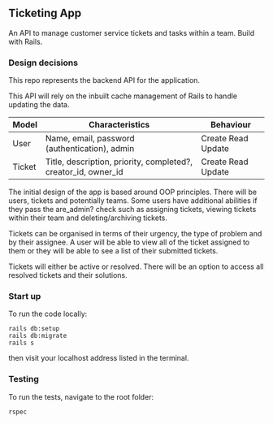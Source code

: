 ## Ticketing App

An API to manage customer service tickets and tasks within a team. Build with Rails.

### Design decisions

This repo represents the backend API for the application.

This API will rely on the inbuilt cache management of Rails to handle updating the data.

| Model  | Characteristics                                          | Behaviour                              |
|--------|----------------------------------------------------------|----------------------------------------|
| User   | Name, email, password (authentication), admin        | Create Read Update | Delete (only for admins), can_assign?, can_delete?, has_manager?                                 |
| Ticket | Title, description, priority, completed?, creator_id, owner_id  | Create Read Update | Delete (only for admins), can be archived, can be assigned, can be unassigned |

The initial design of the app is based around OOP principles. There will be users, tickets and potentially teams. Some users have additional abilities if they pass the are_admin? check such as assigning tickets, viewing tickets within their team and deleting/archiving tickets.

Tickets can be organised in terms of their urgency, the type of problem and by their assignee. A user will be able to view all of the ticket assigned to them or they will be able to see a list of their submitted tickets.

Tickets will either be active or resolved. There will be an option to access all resolved tickets and their solutions.

### Start up

To run the code locally:

```
rails db:setup
rails db:migrate
rails s
```

then visit your localhost address listed in the terminal.

### Testing

To run the tests, navigate to the root folder:

```
rspec
```
